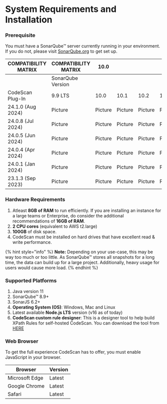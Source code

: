 # System Requirements and Installation

### Prerequisite <a href="#prerequisite" id="prerequisite"></a>

You must have a SonarQube™ server currently running in your environment. If you do not, please visit [SonarQube.org](https://www.sonarqube.org/) to get set up.



<table><thead><tr><th width="152">COMPATIBILITY MATRIX</th><th width="116">COMPATIBILITY MATRIX</th><th>10.0</th><th></th><th></th><th></th><th></th><th></th><th></th></tr></thead><tbody><tr><td></td><td>SonarQube Version</td><td></td><td></td><td></td><td></td><td></td><td></td><td></td></tr><tr><td>CodeScan Plug-In</td><td>9.9 LTS</td><td>10.0</td><td>10.1</td><td>10.2</td><td>10.3</td><td>10.4</td><td>10.5</td><td>10.6</td></tr><tr><td>24.1.0 (Aug 2024)</td><td>Picture</td><td>Picture</td><td>Picture</td><td>Picture</td><td>Picture</td><td>Picture</td><td>Picture</td><td>Picture</td></tr><tr><td>24.0.8 (Jul 2024)</td><td>Picture</td><td>Picture</td><td>Picture</td><td>Picture</td><td>Picture</td><td>Picture</td><td>Picture</td><td>Picture</td></tr><tr><td>24.0.5 (Jun 2024)</td><td>Picture</td><td>Picture</td><td>Picture</td><td>Picture</td><td>Picture</td><td>Picture</td><td>Picture</td><td>Picture</td></tr><tr><td>24.0.4 (Apr 2024)</td><td>Picture</td><td>Picture</td><td>Picture</td><td>Picture</td><td>Picture</td><td>Picture</td><td>Picture</td><td>Picture</td></tr><tr><td>24.0.1 (Jan 2024)</td><td>Picture</td><td>Picture</td><td>Picture</td><td>Picture</td><td>Picture</td><td>Picture</td><td>Picture</td><td>Picture</td></tr><tr><td>23.1.3 (Sep 2023)</td><td>Picture</td><td>Picture</td><td>Picture</td><td>Picture</td><td>Picture</td><td>Picture</td><td>Picture</td><td>Picture</td></tr></tbody></table>

### Hardware Requirements <a href="#hardware-requirements" id="hardware-requirements"></a>

1. Atleast **8GB of RAM** to run efficiently. If you are installing an instance for a large teams or Enterprise, do consider the additional recommendations of **16GB of RAM**.
2. **2 CPU cores** (equivalent to AWS t2.large)
3. **100GB** of disk space.
4. CodeScan must be installed on hard drives that have excellent read & write performance.

{% hint style="info" %}
**Note:** Depending on your use-case, this may be way too much or too little. As SonarQube™ stores all snapshots for a long time, the data can build up for a large project. Additionally, heavy usage for users would cause more load.
{% endhint %}

### Supported Platforms <a href="#supported-platforms" id="supported-platforms"></a>

1. Java version 11
2. SonarQube™ 8.9+
3. SonarJS 6.2+
4. **Operating System (OS)**: Windows, Mac and Linux
5. Latest available **Node.js LTS** version (v16 as of today)
6. **CodeScan custom rule designer**: This is a designer tool to help build XPath Rules for self-hosted CodeScan. You can download the tool from [HERE](https://license.code-scan.com/index.php/download/login?path=codescan-designer-22.3.jar)

### Web Browser <a href="#web-browser" id="web-browser"></a>

To get the full experience CodeScan has to offer, you must enable JavaScript in your browser.

| Browser        | Version |
| -------------- | ------- |
| Microsoft Edge | Latest  |
| Google Chrome  | Latest  |
| Safari         | Latest  |
